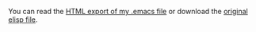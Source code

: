 You can read the [HTML export of my .emacs file](https://raw.githubusercontent.com/TLINDEN/dot-emacs/master/emacs.html) or download the [original elisp file](https://raw.githubusercontent.com/TLINDEN/dot-emacs/master/.emacs).

